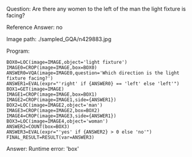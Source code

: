 Question: Are there any women to the left of the man the light fixture is facing?

Reference Answer: no

Image path: ./sampled_GQA/n429883.jpg

Program:

```
BOX0=LOC(image=IMAGE,object='light fixture')
IMAGE0=CROP(image=IMAGE,box=BOX0)
ANSWER0=VQA(image=IMAGE0,question='Which direction is the light fixture facing?')
ANSWER1=EVAL(expr="'right' if {ANSWER0} == 'left' else 'left'")
BOX1=GET(image=IMAGE)
IMAGE1=CROP(image=IMAGE,box=BOX1)
IMAGE2=CROP(image=IMAGE1,side={ANSWER1})
BOX2=LOC(image=IMAGE2,object='man')
IMAGE3=CROP(image=IMAGE2,box=BOX2)
IMAGE4=CROP(image=IMAGE3,side={ANSWER1})
BOX3=LOC(image=IMAGE4,object='woman')
ANSWER2=COUNT(box=BOX3)
ANSWER3=EVAL(expr="'yes' if {ANSWER2} > 0 else 'no'")
FINAL_RESULT=RESULT(var=ANSWER3)
```
Answer: Runtime error: 'box'

